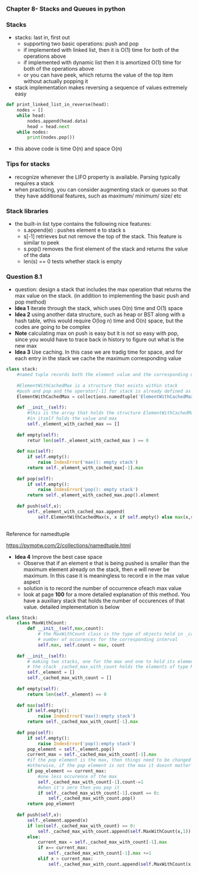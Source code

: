 ### Chapter 8- Stacks and Queues in python

### Stacks

- stacks: last in, first out
  - supporting two basic operations: push and pop
  - if implemented with linked list, then it is O(1) time for both of the operations above
  - if implemented with dynamic list then it is amortized O(1) time for both of the operations above
  - or you can have peek, which returns the value of the top item without actually popping it
- stack implementation makes reversing a sequence of values extremely easy

```python
def print_linked_list_in_reverse(head):
    nodes = []
    while head:
        nodes.append(head.data)
        head = head.next
    while nodes:
        print(nodes.pop())
```

- this above code is time O(n) and space O(n)

### Tips for stacks

- recognize whenever the LIFO property is available. Parsing typically requires a stack 
- when practicing, you can consider augmenting stack or queues so that they have additional features, such as maximum/ minimum/ size/ etc

### Stack libraries

- the built-in list type contains the following nice features:
  - s.append(e) : pushes element e to stack s
  - s[-1] retrieves but not remove the top of the stack. This feature is similar to peek
  - s.pop() removes the first element of the stack and returns the value of the data
  - len(s) == 0 tests whether stack is empty

### Question 8.1 

- question: design a stack that includes the max operation that returns the max value on the stack. (in addition to implementing the basic push and pop method)
- **Idea 1** iterate through the stack, which uses O(n) time and O(1) space
- **Idea 2** using another data structure, such as heap or BST along with a hash table, wthis would require O(log n) time and O(n) space, but the codes are going to be complex
- **Note** calculating max on push is easy but it is not so easy with pop, since you would have to trace back in history to figure out what is the new max
- **Idea 3** Use caching. In this case we are tradig time for space, and for each entry in the stack we cache the maximum corresponding value



```Python
class stack:
    #named tuple records both the element value and the corresponding max value to that 		#element
    
    #ElementWithCachedMax is a structure that exists within stack
    #push and pop and the operator[-1] for stack is already defined as it is
    ElementWithCachedMax = collections.namedtuple('ElementWithCachedMax',('element','max'))
    
    def __init__(self):
        #this is the array that holds the structure ElementWithCachedMax, which
        #in itself holds the value and max
        self._element_with_cached_max == []
        
    def empty(self):
        retur len(self._element_with_cached_max ) == 0
    
    def max(self):
        if self.empty():
            raise IndexError('max(): empty stack')
        return self._element_with_cached_max[-1].max
    
    def pop(self):
        if self.empty():
            raise IndexError('pop(): empty stack')
        return self._element_with_cached_max.pop().element
    
    def push(self,x):
        self._element_with_cached_max.append(
            self.ElementWithCachedMax(x, x if self.empty() else max(x,self.max()))
    
```



Reference for namedtuple

https://pymotw.com/2/collections/namedtuple.html



- **Idea 4** Improve the best case space
  - Observe that if an element e that is being pushed is smaller than the maximum element already on the stack, then e will never be maximum. In this case it is meaningless to record e in the max value aspect
  - solution is to record the number of occurrence ofeach max value
  - look at page **100** for a more detailed explanation of this method. You have a auxiliary stack that holds the number of occurences of that value. detailed implementation is below

```Python
class Stack:
    class MaxWithCount:
        def __init__(self,max,count):
            # the MaxWithCount class is the type of objects held in _cached_max_with_count 				# stack, its max field holds the value of the max element and the count is the 
            # number of occurences for the corresponding interval
            self.max, self.count = max, count
            
    def __init__(self):
        # making two stacks, one for the max and one to hold its elements
        # the stack _cached_max_with_count holds the elements of type MaxWithCount
        self._element = []
        self._cached_max_with_count = []
        
    def empty(self):
        return len(self._element) == 0
    
    def max(self):
        if self.empty():
            raise IndexError('max():empty stack')
        return self._cached_max_with_count[-1].max
    
    def pop(self):
        if self.empty():
            raise IndexError('pop():empty stack')
        pop_element = self._element.pop()
        current_max = self._cached_max_with_count[-1].max
        #if the pop element is the max, then things need to be changed
        #otherwise, if the pop element is not the max it doesnt matter when you remove it
        if pop_element == current_max:
            #one less occurence of the max
            self._cached_max_with_count[-1].count-=1
            #when it's zero then you pop it
            if self._cached_max_with_count[-1].count == 0:
                self._cached_max_with_count.pop()
        return pop_element
    
    def push(self,x):
        self._element.append(x)
        if len(self._cached_max_with_count) == 0:
            self._cached_max_with_count.append(self.MaxWithCount(x,1))
        else:
            current_max = self._cached_max_with_count[-1].max
            if x== current_max:
                self._cached_max_with_count[-1].max +=1
            elif x > current_max:
                self._cached_max_with_count.append(self.MaxWithCount(x,1))
    
```

